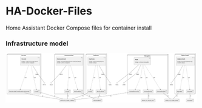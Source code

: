 # HA-Docker-Files
Home Assistant Docker Compose files for container install


### Infrastructure model

![Infrastructure model](.infragenie/infrastructure_model.png)